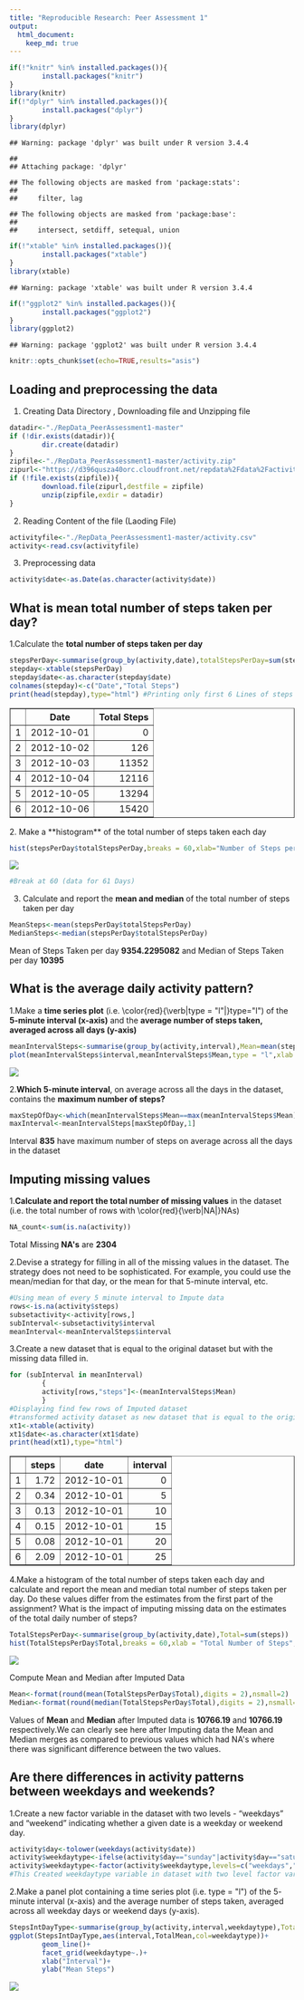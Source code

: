 ```yaml
---
title: "Reproducible Research: Peer Assessment 1"
output: 
  html_document:
    keep_md: true
---
```


```r
if(!"knitr" %in% installed.packages()){
        install.packages("knitr")
} 
library(knitr)
if(!"dplyr" %in% installed.packages()){
        install.packages("dplyr")
} 
library(dplyr)
```

```
## Warning: package 'dplyr' was built under R version 3.4.4
```

```
## 
## Attaching package: 'dplyr'
```

```
## The following objects are masked from 'package:stats':
## 
##     filter, lag
```

```
## The following objects are masked from 'package:base':
## 
##     intersect, setdiff, setequal, union
```

```r
if(!"xtable" %in% installed.packages()){
        install.packages("xtable")
} 
library(xtable)
```

```
## Warning: package 'xtable' was built under R version 3.4.4
```

```r
if(!"ggplot2" %in% installed.packages()){
        install.packages("ggplot2")
} 
library(ggplot2)
```

```
## Warning: package 'ggplot2' was built under R version 3.4.4
```

```r
knitr::opts_chunk$set(echo=TRUE,results="asis")
```

## Loading and preprocessing the data
1. Creating Data Directory , Downloading file and Unzipping file

```r
datadir<-"./RepData_PeerAssessment1-master"
if (!dir.exists(datadir)){
        dir.create(datadir)
}
zipfile<-"./RepData_PeerAssessment1-master/activity.zip"
zipurl<-"https://d396qusza40orc.cloudfront.net/repdata%2Fdata%2Factivity.zip"
if (!file.exists(zipfile)){
        download.file(zipurl,destfile = zipfile)
        unzip(zipfile,exdir = datadir)
}
```
2. Reading Content of the file (Laoding File)

```r
activityfile<-"./RepData_PeerAssessment1-master/activity.csv"
activity<-read.csv(activityfile)
```
3. Preprocessing data 

```r
activity$date<-as.Date(as.character(activity$date))
```

## What is mean total number of steps taken per day?
1.Calculate the **total number of steps taken per day**

```r
stepsPerDay<-summarise(group_by(activity,date),totalStepsPerDay=sum(steps,na.rm = TRUE))
stepday<-xtable(stepsPerDay)
stepday$date<-as.character(stepday$date)
colnames(stepday)<-c("Date","Total Steps")
print(head(stepday),type="html") #Printing only first 6 Lines of steps each day ,for full data remove head function
```

<!-- html table generated in R 3.4.3 by xtable 1.8-3 package -->
<!-- Mon Oct  1 01:31:36 2018 -->
<table border=1>
<tr> <th>  </th> <th> Date </th> <th> Total Steps </th>  </tr>
  <tr> <td align="right"> 1 </td> <td align="right"> 2012-10-01 </td> <td align="right">   0 </td> </tr>
  <tr> <td align="right"> 2 </td> <td align="right"> 2012-10-02 </td> <td align="right"> 126 </td> </tr>
  <tr> <td align="right"> 3 </td> <td align="right"> 2012-10-03 </td> <td align="right"> 11352 </td> </tr>
  <tr> <td align="right"> 4 </td> <td align="right"> 2012-10-04 </td> <td align="right"> 12116 </td> </tr>
  <tr> <td align="right"> 5 </td> <td align="right"> 2012-10-05 </td> <td align="right"> 13294 </td> </tr>
  <tr> <td align="right"> 6 </td> <td align="right"> 2012-10-06 </td> <td align="right"> 15420 </td> </tr>
   </table>
2. Make a **histogram** of the total number of steps taken each day

```r
hist(stepsPerDay$totalStepsPerDay,breaks = 60,xlab="Number of Steps per Day",main = "Frequency by number of Steps Per Day")
```

![](PA1_template_files/figure-html/Histogram-1.png)<!-- -->

```r
#Break at 60 (data for 61 Days)
```
3. Calculate and report the **mean and median** of the total number of steps taken per day

```r
MeanSteps<-mean(stepsPerDay$totalStepsPerDay)
MedianSteps<-median(stepsPerDay$totalStepsPerDay)
```
Mean of Steps Taken per day **9354.2295082** and Median of Steps Taken per day **10395**  

## What is the average daily activity pattern?

1.Make a **time series plot** (i.e. \color{red}{\verb|type = "l"|}type="l") of the **5-minute interval (x-axis)** and the **average number of steps taken, averaged across all days (y-axis)**

```r
meanIntervalSteps<-summarise(group_by(activity,interval),Mean=mean(steps,na.rm = TRUE))
plot(meanIntervalSteps$interval,meanIntervalSteps$Mean,type = "l",xlab = "5 Minute Interval Across 24 Hours of Day",ylab = "Mean Steps Averaged across Days")
```

![](PA1_template_files/figure-html/TimeSeriesPlot-1.png)<!-- -->
  
2.**Which 5-minute interval**, on average across all the days in the dataset, contains the **maximum number of steps?**

```r
maxStepOfDay<-which(meanIntervalSteps$Mean==max(meanIntervalSteps$Mean))
maxInterval<-meanIntervalSteps[maxStepOfDay,1]
```
Interval **835** have maximum number of steps on average across all the days in the dataset  

## Imputing missing values   
1.**Calculate and report the total number of missing values** in the dataset (i.e. the total number of rows with \color{red}{\verb|NA|}NAs)  

```r
NA_count<-sum(is.na(activity))
```
Total Missing **NA's** are **2304**

2.Devise a strategy for filling in all of the missing values in the dataset. The strategy does not need to be sophisticated. For example, you could use the mean/median for that day, or the mean for that 5-minute interval, etc.  


```r
#Using mean of every 5 minute interval to Impute data 
rows<-is.na(activity$steps)
subsetactivity<-activity[rows,]
subInterval<-subsetactivity$interval
meanInterval<-meanIntervalSteps$interval
```
3.Create a new dataset that is equal to the original dataset but with the missing data filled in.  


```r
for (subInterval in meanInterval)
        {
        activity[rows,"steps"]<-(meanIntervalSteps$Mean)
        }       
#Displaying find few rows of Imputed dataset
#transformed activity dataset as new dataset that is equal to the original dataset but with the #missing data filled in.
xt1<-xtable(activity)
xt1$date<-as.character(xt1$date)
print(head(xt1),type="html")
```

<!-- html table generated in R 3.4.3 by xtable 1.8-3 package -->
<!-- Mon Oct  1 01:31:37 2018 -->
<table border=1>
<tr> <th>  </th> <th> steps </th> <th> date </th> <th> interval </th>  </tr>
  <tr> <td align="right"> 1 </td> <td align="right"> 1.72 </td> <td align="right"> 2012-10-01 </td> <td align="right">   0 </td> </tr>
  <tr> <td align="right"> 2 </td> <td align="right"> 0.34 </td> <td align="right"> 2012-10-01 </td> <td align="right">   5 </td> </tr>
  <tr> <td align="right"> 3 </td> <td align="right"> 0.13 </td> <td align="right"> 2012-10-01 </td> <td align="right">  10 </td> </tr>
  <tr> <td align="right"> 4 </td> <td align="right"> 0.15 </td> <td align="right"> 2012-10-01 </td> <td align="right">  15 </td> </tr>
  <tr> <td align="right"> 5 </td> <td align="right"> 0.08 </td> <td align="right"> 2012-10-01 </td> <td align="right">  20 </td> </tr>
  <tr> <td align="right"> 6 </td> <td align="right"> 2.09 </td> <td align="right"> 2012-10-01 </td> <td align="right">  25 </td> </tr>
   </table>
  
4.Make a histogram of the total number of steps taken each day and calculate and report the mean and median total number of steps taken per day. Do these values differ from the estimates from the first part of the assignment? What is the impact of imputing missing data on the estimates of the total daily number of steps?  

```r
TotalStepsPerDay<-summarise(group_by(activity,date),Total=sum(steps))
hist(TotalStepsPerDay$Total,breaks = 60,xlab = "Total Number of Steps",main = "Total number of steps each day [NA Removed by Mean Interval Steps]")
```

![](PA1_template_files/figure-html/HistWithImputedData-1.png)<!-- -->
  
Compute Mean and Median after Imputed Data  


```r
Mean<-format(round(mean(TotalStepsPerDay$Total),digits = 2),nsmall=2)
Median<-format(round(median(TotalStepsPerDay$Total),digits = 2),nsmall=2)
```
Values of **Mean** and **Median** after Imputed data is **10766.19** and **10766.19** respectively.We can clearly see here after Imputing data the Mean and Median merges as compared to previous values which had NA's where there was significant difference between the two values.   



## Are there differences in activity patterns between weekdays and weekends?
1.Create a new factor variable in the dataset with two levels - “weekdays” and “weekend” indicating whether a given date is a weekday or weekend day.  

```r
activity$day<-tolower(weekdays(activity$date))
activity$weekdaytype<-ifelse(activity$day=="sunday"|activity$day=="saturday","weekend","weekdays") 
activity$weekdaytype<-factor(activity$weekdaytype,levels=c("weekdays","weekend"))
#This Created weekdaytype variable in dataset with two level factor variable
```
  
2.Make a panel plot containing a time series plot (i.e. type = "l") of the 5- minute interval (x-axis) and the average number of steps taken, averaged across all weekday days or weekend days (y-axis).  

```r
StepsIntDayType<-summarise(group_by(activity,interval,weekdaytype),TotalMean=mean(steps))
ggplot(StepsIntDayType,aes(interval,TotalMean,col=weekdaytype))+
        geom_line()+
        facet_grid(weekdaytype~.)+
        xlab("Interval")+
        ylab("Mean Steps")
```

![](PA1_template_files/figure-html/unnamed-chunk-2-1.png)<!-- -->
 

